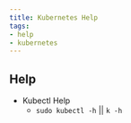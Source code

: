 ```yaml
---
title: Kubernetes Help
tags:
- help
- kubernetes
---
```

## Help

- Kubectl Help
  - `sudo kubectl -h` || `k -h`

